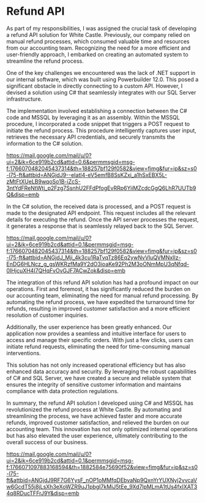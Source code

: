 # Refund API

As part of my responsibilities, I was assigned the crucial task of developing a refund API solution for White Castle. Previously, our company relied on manual refund processes, which consumed valuable time and resources from our accounting team. Recognizing the need for a more efficient and user-friendly approach, I embarked on creating an automated system to streamline the refund process.

One of the key challenges we encountered was the lack of .NET support in our internal software, which was built using Powerbuilder 12.0. This posed a significant obstacle in directly connecting to a custom API. However, I devised a solution using C# that seamlessly integrates with our SQL Server infrastructure.

The implementation involved establishing a connection between the C# code and MSSQL by leveraging it as an assembly. Within the MSSQL procedure, I incorporated a code snippet that triggers a POST request to initiate the refund process. This procedure intelligently captures user input, retrieves the necessary API credentials, and securely transmits the information to the C# solution.

https://mail.google.com/mail/u/0?ui=2&ik=6ce919b2cd&attid=0.6&permmsgid=msg-f:1766070482045437314&th=188257bf129f0582&view=fimg&fur=ip&sz=s0-l75-ft&attbid=ANGjdJ9--eIatI4-eV5emfB8SsKZxi_a1hSxEBX5L-zMtFtXUeLB9wqoSo1B-iZcS-3ntYdFReNtWtj_p2Fzg7SsnhU2FFdPfogEvRRp6YiiMZcdcGgQ6LhR7UUTb9Q&disp=emb

In the C# solution, the received data is processed, and a POST request is made to the designated API endpoint. This request includes all the relevant details for executing the refund. Once the API server processes the request, it generates a response that is seamlessly relayed back to the SQL Server.

https://mail.google.com/mail/u/0?ui=2&ik=6ce919b2cd&attid=0.1&permmsgid=msg-f:1766070482045437314&th=188257bf129f0582&view=fimg&fur=ip&sz=s0-l75-ft&attbid=ANGjdJ_Mji_4k3cu1RaTvqTz86Eq2ywNvVIuQVMNxIIz-EnDG6HLNcz_g_gsWKRzfMa9Y2dO3ioaKe92Ph2M3oONmMpU3qNfqd-0IHjcuXH4I7QHqFvOvGJF7ACwZok&disp=emb

The integration of this refund API solution has had a profound impact on our operations. First and foremost, it has significantly reduced the burden on our accounting team, eliminating the need for manual refund processing. By automating the refund process, we have expedited the turnaround time for refunds, resulting in improved customer satisfaction and a more efficient resolution of customer inquiries.

Additionally, the user experience has been greatly enhanced. Our application now provides a seamless and intuitive interface for users to access and manage their specific orders. With just a few clicks, users can initiate refund requests, eliminating the need for time-consuming manual interventions.

This solution has not only increased operational efficiency but has also enhanced data accuracy and security. By leveraging the robust capabilities of C# and SQL Server, we have created a secure and reliable system that ensures the integrity of sensitive customer information and maintains compliance with data protection regulations.

In summary, the refund API solution I developed using C# and MSSQL has revolutionized the refund process at White Castle. By automating and streamlining the process, we have achieved faster and more accurate refunds, improved customer satisfaction, and relieved the burden on our accounting team. This innovation has not only optimized internal operations but has also elevated the user experience, ultimately contributing to the overall success of our business.

https://mail.google.com/mail/u/0?ui=2&ik=6ce919b2cd&attid=0.1&permmsgid=msg-f:1766071097883168594&th=1882584e75690f52&view=fimg&fur=ip&sz=s0-l75-ft&attbid=ANGjdJ9RF7G6YysF_nOP1oMMfqDEbvaNp9QxnYrYUXNyj2vvcaVw6GcdT55j8jLsXh3eXoWZR9uJ1pbgI7kMiJ5tEe_9Xd7lpMLmA1tUs4fxIXAT34q8RDucTFFrJ9Y&disp=emb

